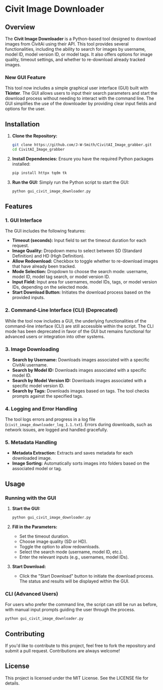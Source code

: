 
# Civit Image Downloader

## Overview

The **Civit Image Downloader** is a Python-based tool designed to download images from CivitAi using their API. This tool provides several functionalities, including the ability to search for images by username, model ID, model version ID, or model tags. It also offers options for image quality, timeout settings, and whether to re-download already tracked images.

### New GUI Feature

This tool now includes a simple graphical user interface (GUI) built with **Tkinter**. The GUI allows users to input their search parameters and start the download process without needing to interact with the command line. The GUI simplifies the use of the downloader by providing clear input fields and options for the user.

## Installation

1. **Clone the Repository:**
   ```bash
   git clone https://github.com/J-W-Smith/CivitAI_Image_grabber.git
   cd CivitAI_Image_grabber
   ```

2. **Install Dependencies:**
   Ensure you have the required Python packages installed:
   ```bash
   pip install httpx tqdm tk
   ```

3. **Run the GUI:**
   Simply run the Python script to start the GUI:
   ```bash
   python gui_civit_image_downloader.py
   ```

## Features

### 1. **GUI Interface**

The GUI includes the following features:

- **Timeout (seconds):** Input field to set the timeout duration for each request.
- **Image Quality:** Dropdown menu to select between SD (Standard Definition) and HD (High Definition).
- **Allow Redownload:** Checkbox to toggle whether to re-download images that have already been tracked.
- **Mode Selection:** Dropdown to choose the search mode: username, model ID, model tag search, or model version ID.
- **Input Field:** Input area for usernames, model IDs, tags, or model version IDs, depending on the selected mode.
- **Start Download Button:** Initiates the download process based on the provided inputs.

### 2. **Command-Line Interface (CLI) (Deprecated)**

While the tool now includes a GUI, the underlying functionalities of the command-line interface (CLI) are still accessible within the script. The CLI mode has been deprecated in favor of the GUI but remains functional for advanced users or integration into other systems.

### 3. **Image Downloading**

- **Search by Username:** Downloads images associated with a specific CivitAi username.
- **Search by Model ID:** Downloads images associated with a specific model ID.
- **Search by Model Version ID:** Downloads images associated with a specific model version ID.
- **Search by Tags:** Downloads images based on tags. The tool checks prompts against the specified tags.

### 4. **Logging and Error Handling**

The tool logs errors and progress in a log file (`civit_image_downloader_log_1.1.txt`). Errors during downloads, such as network issues, are logged and handled gracefully.

### 5. **Metadata Handling**

- **Metadata Extraction:** Extracts and saves metadata for each downloaded image.
- **Image Sorting:** Automatically sorts images into folders based on the associated model or tag.

## Usage

### Running with the GUI

1. **Start the GUI:**
   ```bash
   python gui_civit_image_downloader.py
   ```

2. **Fill in the Parameters:**
   - Set the timeout duration.
   - Choose image quality (SD or HD).
   - Toggle the option to allow redownloads.
   - Select the search mode (username, model ID, etc.).
   - Enter the relevant inputs (e.g., usernames, model IDs).

3. **Start Download:**
   - Click the "Start Download" button to initiate the download process. The status and results will be displayed within the GUI.

### CLI (Advanced Users)

For users who prefer the command line, the script can still be run as before, with manual input prompts guiding the user through the process.

```bash
python gui_civit_image_downloader.py
```

## Contributing

If you'd like to contribute to this project, feel free to fork the repository and submit a pull request. Contributions are always welcome!

## License

This project is licensed under the MIT License. See the LICENSE file for details.
